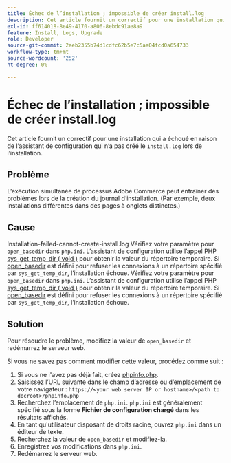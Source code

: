 ```yaml
---
title: Échec de l’installation ; impossible de créer install.log
description: Cet article fournit un correctif pour une installation qui a échoué en raison de la non-création de "install.log" par l’assistant de configuration lors de l’installation.
exl-id: ff614018-8e49-4170-a806-8ebdc91ae8a9
feature: Install, Logs, Upgrade
role: Developer
source-git-commit: 2aeb2355b74d1cdfc62b5e7c5aa04fcd0a654733
workflow-type: tm+mt
source-wordcount: '252'
ht-degree: 0%

---
```


# Échec de l’installation ; impossible de créer install.log

Cet article fournit un correctif pour une installation qui a échoué en raison de l’assistant de configuration qui n’a pas créé le `install.log` lors de l’installation.

## Problème

L’exécution simultanée de processus Adobe Commerce peut entraîner des problèmes lors de la création du journal d’installation. (Par exemple, deux installations différentes dans des pages à onglets distinctes.)

## Cause

Installation-failed-cannot-create-install.log
Vérifiez votre paramètre pour `open_basedir` dans `php.ini`. L’assistant de configuration utilise l’appel PHP [sys\_get\_temp\_dir ( void )](https://php.net/manual/en/function.sys-get-temp-dir.php) pour obtenir la valeur du répertoire temporaire. Si [open\_basedir](http://php.net/manual/en/ini.core.php#ini.open-basedir) est défini pour refuser les connexions à un répertoire spécifié par `sys_get_temp_dir`, l’installation échoue.
Vérifiez votre paramètre pour `open_basedir` dans `php.ini`. L’assistant de configuration utilise l’appel PHP [sys\_get\_temp\_dir ( void )](https://php.net/manual/en/function.sys-get-temp-dir.php) pour obtenir la valeur du répertoire temporaire. Si [open\_basedir](https://php.net/manual/en/ini.core.php#ini.open-basedir) est défini pour refuser les connexions à un répertoire spécifié par `sys_get_temp_dir`, l’installation échoue.


## Solution

Pour résoudre le problème, modifiez la valeur de `open_basedir` et redémarrez le serveur web.

Si vous ne savez pas comment modifier cette valeur, procédez comme suit :

1. Si vous ne l&#39;avez pas déjà fait, créez [phpinfo.php](https://experienceleague.adobe.com/fr/docs/commerce-operations/installation-guide/prerequisites/optional-software).
1. Saisissez l’URL suivante dans le champ d’adresse ou d’emplacement de votre navigateur : `https://<your web server IP or hostname>/<path to docroot>/phpinfo.php`
1. Recherchez l’emplacement de `php.ini`.     `php.ini` est généralement spécifié sous la forme **Fichier de configuration chargé** dans les résultats affichés.
1. En tant qu&#39;utilisateur disposant de droits racine, ouvrez `php.ini` dans un éditeur de texte.
1. Recherchez la valeur de `open_basedir` et modifiez-la.
1. Enregistrez vos modifications dans `php.ini`.
1. Redémarrez le serveur web.
